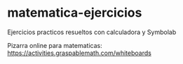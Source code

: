 # matematica-ejercicios
Ejercicios practicos resueltos con calculadora y Symbolab

Pizarra online para matematicas:
https://activities.graspablemath.com/whiteboards

